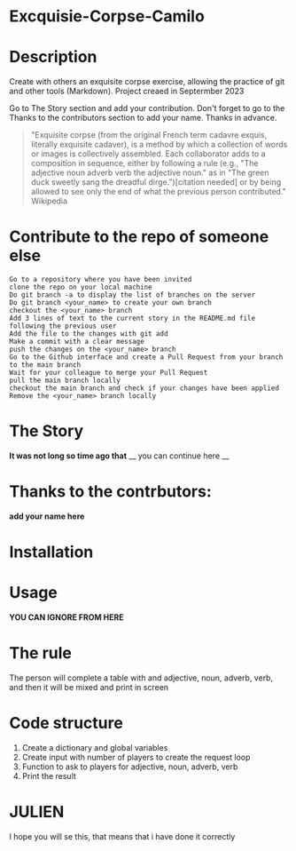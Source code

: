 # Excquisie-Corpse-Camilo

# Description

Create with others an exquisite corpse exercise, allowing the practice of git and other tools (Markdown). Project creaed in Septermber 2023

Go to The Story section and add your contribution. Don't forget to go to the Thanks to the contributors section to add your name. Thanks in advance.

> "Exquisite corpse (from the original French term cadavre exquis, literally exquisite cadaver), is a method by which a collection of words or images is collectively assembled. Each collaborator adds to a composition in sequence, either by following a rule (e.g., "The adjective noun adverb verb the adjective noun." as in "The green duck sweetly sang the dreadful dirge.")[citation needed] or by being allowed to see only the end of what the previous person contributed." Wikipedia


# Contribute to the repo of someone else

    Go to a repository where you have been invited
    clone the repo on your local machine
    Do git branch -a to display the list of branches on the server
    Do git branch <your_name> to create your own branch
    checkout the <your_name> branch
    Add 3 lines of text to the current story in the README.md file following the previous user
    Add the file to the changes with git add
    Make a commit with a clear message
    push the changes on the <your_name> branch
    Go to the Github interface and create a Pull Request from your branch to the main branch
    Wait for your colleague to merge your Pull Request
    pull the main branch locally
    checkout the main branch and check if your changes have been applied
    Remove the <your_name> branch locally

# The Story

**It was not long so time ago that** __ you can continue here __





# Thanks to the contrbutors:
__add your name here__




# Installation

# Usage





**YOU CAN IGNORE FROM HERE**

# The rule
The person will complete a table with and adjective, noun, adverb, verb, and then it will be mixed and print in screen

# Code structure
1. Create a dictionary and global variables
2. Create input with number of players to create the request loop
3. Function to ask to players for adjective, noun, adverb, verb
4. Print the result 
# JULIEN
I hope you will se this, that means that i have done it correctly